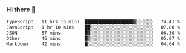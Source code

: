 ### Hi there 👋

<!--
**WShiBin/WShiBin** is a ✨ _special_ ✨ repository because its `README.md` (this file) appears on your GitHub profile.

Here are some ideas to get you started:

- 🔭 I’m currently working on ...
- 🌱 I’m currently learning ...
- 👯 I’m looking to collaborate on ...
- 🤔 I’m looking for help with ...
- 💬 Ask me about ...
- 📫 How to reach me: ...
- 😄 Pronouns: ...
- ⚡ Fun fact: ...
-->

<!--START_SECTION:waka-->

```txt
TypeScript   11 hrs 16 mins  ██████████████████▓░░░░░░   74.41 %
JavaScript   1 hr 10 mins    ██░░░░░░░░░░░░░░░░░░░░░░░   07.80 %
JSON         57 mins         █▓░░░░░░░░░░░░░░░░░░░░░░░   06.30 %
Other        46 mins         █▒░░░░░░░░░░░░░░░░░░░░░░░   05.07 %
Markdown     42 mins         █░░░░░░░░░░░░░░░░░░░░░░░░   04.64 %
```

<!--END_SECTION:waka-->
